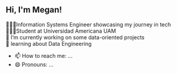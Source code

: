 ## Hi, I'm Megan!

👩🏽‍💻Information Systems Engineer showcasing my journey in tech</br>
👩🏽‍🎓Student at Universidad Americana UAM</br>
🔭 I’m currently working on some data-oriented projects</br>
🌱 learning about Data Engineering</br>



- 📫 How to reach me: ...
- 😄 Pronouns: ...


